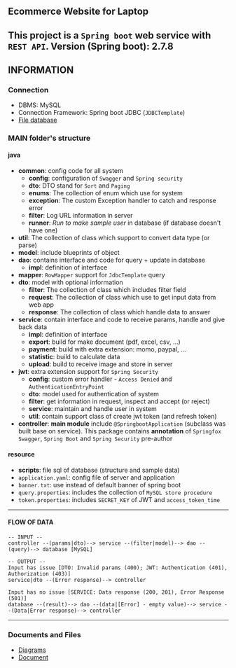 ## Ecommerce Website for Laptop
This project is a `Spring boot` web service with `REST API`.
Version (Spring boot): 2.7.8
---

## INFORMATION
### Connection
- DBMS: MySQL
- Connection Framework: Spring boot JDBC (`JDBCTemplate`)
- [File database](src/main/resources/scripts)
### MAIN folder's structure
#### java
- **common**: config code for all system
  - **config**: configuration of `Swagger` and `Spring security`
  - **dto**: DTO stand for `Sort` and `Paging`
  - **enums**: The collection of enum which use for system
  - **exception**: The custom Exception handler to catch and response error
  - **filter**: Log URL information in server
  - **runner**: *Run to make sample user* in database (if database doesn't have one)
- **util**: The collection of class which support to convert data type (or parse)
- **model**: include blueprints of object
- **dao**: contains interface and code for query + update in database
  - **impl**: definition of interface
- **mapper**: `RowMapper` support for `JdbcTemplate` query
- **dto**: model with optional information
  - **filter**: The collection of class which includes filter field
  - **request**: The collection of class which use to get input data from web app
  - **response**: The collection of class which handle data to answer
- **service**: contain interface and code to receive params, handle and give back data
  - **impl**: definition of interface
  - **export**: build for make document (pdf, excel, csv, ...)
  - **payment**: build with extra extension: momo, paypal, ...  
  - **statistic**: build to calculate data
  - **upload**: build to receive image and store in server 
- **jwt**: extra extension support for `Spring Security`
  - **config**: custom error handler - `Access Denied` and `AuthenticationEntryPoint`
  - **dto**: model used for authentication of system
  - **filter**: get information in request, inspect and accept (or reject)
  - **service**: maintain and handle user in system
  - **util**: contain support class of create jwt token (and refresh token)
- **controller**: __main module__ include `@SpringbootApplication` (subclass was built base on service). 
This package contains **annotation** of `Springfox Swagger`, `Spring Boot` and `Spring Security` pre-author
#### resource
- **scripts**: file sql of database (structure and sample data)
- `application.yaml`: config file of server and application
- `banner.txt`: use instead of default banner of spring boot
- `query.properties`: includes the collection of `MySQL store procedure`
- `token.properties`: includes `SECRET_KEY` of JWT and `access_token_time`
---
#### FLOW OF DATA
``` 
-- INPUT --
controller --(params|dto)--> service --(filter|model)--> dao --(query)--> database [MySQL]

-- OUTPUT --
Input has issue [DTO: Invalid params (400); JWT: Authentication (401), Authorization (403)]
service|dto --(Error response)--> controller

Input has no issue [SERVICE: Data response (200, 201), Error Response (501)]
database --(result)--> dao --(data|[Error] - empty value)--> service --(Data|Error response)--> controller
```
---

### Documents and Files
- [Diagrams](https://drive.google.com/file/d/1qZTzLWsiRYUONJhafOu_H9mPP1xIWZpL/view)
- [Document](https://drive.google.com/drive/u/1/folders/1QeuA0jng2ANcQ92gs_uupGr8-Ka_bMli)